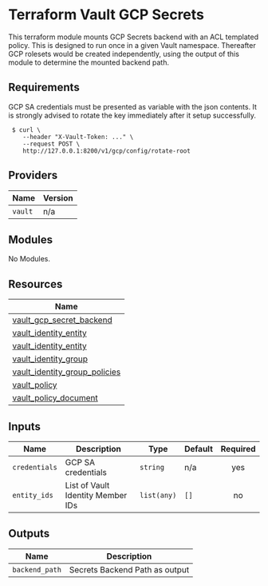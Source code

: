 # Terraform Vault GCP Secrets

This terraform module mounts GCP Secrets backend with an ACL templated policy.
This is designed to run once in a given Vault namespace.  Thereafter GCP
rolesets would be created independently, using the output of this module to
determine the mounted backend path.

## Requirements

GCP SA credentials must be presented as variable with the json contents.  It is
strongly advised to rotate the key immediately after it setup successfully.

```
 $ curl \
    --header "X-Vault-Token: ..." \
    --request POST \
    http://127.0.0.1:8200/v1/gcp/config/rotate-root
```

<!-- BEGINNING OF PRE-COMMIT-TERRAFORM DOCS HOOK -->
## Providers

| Name    | Version   |
| ------  | --------- |
| `vault` | n/a       |

## Modules

No Modules.

## Resources

| Name                                                                                                                                   |
| ------                                                                                                                                 |
| [vault_gcp_secret_backend](https://registry.terraform.io/providers/hashicorp/vault/latest/docs/resources/gcp_secret_backend)           |
| [vault_identity_entity](https://registry.terraform.io/providers/hashicorp/vault/latest/docs/data-sources/identity_entity)              |
| [vault_identity_entity](https://registry.terraform.io/providers/hashicorp/vault/latest/docs/resources/identity_entity)                 |
| [vault_identity_group](https://registry.terraform.io/providers/hashicorp/vault/latest/docs/resources/identity_group)                   |
| [vault_identity_group_policies](https://registry.terraform.io/providers/hashicorp/vault/latest/docs/resources/identity_group_policies) |
| [vault_policy](https://registry.terraform.io/providers/hashicorp/vault/latest/docs/resources/policy)                                   |
| [vault_policy_document](https://registry.terraform.io/providers/hashicorp/vault/latest/docs/data-sources/policy_document)              |

## Inputs

| Name          | Description                       | Type        | Default   | Required   |
| ------        | -------------                     | ------      | --------- | :--------: |
| `credentials` | GCP SA credentials                | `string`    | n/a       | yes        |
| `entity_ids`  | List of Vault Identity Member IDs | `list(any)` | `[]`      | no         |

## Outputs

| Name           | Description                    |
| ------         | -------------                  |
| `backend_path` | Secrets Backend Path as output |
<!-- END OF PRE-COMMIT-TERRAFORM DOCS HOOK -->
